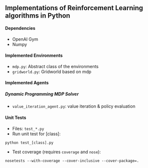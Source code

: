 ## Implementations of Reinforcement Learning algorithms in Python

#### Dependencies

- OpenAI Gym
- Numpy

#### Implemented Environments

- `mdp.py`: Abstract class of the environments
- `gridworld.py`: Gridworld based on mdp

#### Implemented Agents

##### Dynamic Programming MDP Solver

- `value_iteration_agent.py`: value iteration & policy evaluation

#### Unit Tests

- Files: `test_*.py`
- Run unit test for [class]:

`python test_[class].py`

- Test coverage (requires `coverage` and `nose`):

`nosetests --with-coverage --cover-inclusive --cover-package=.`

